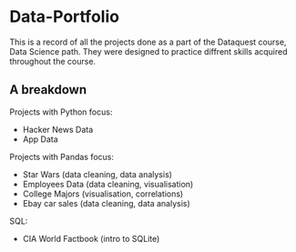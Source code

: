 # Data-Portfolio

This is a record of all the projects done as a part of the Dataquest course, Data Science path.
They were designed to practice diffrent skills acquired throughout the course. 

## A breakdown
Projects with Python focus:
* Hacker News Data
* App Data

Projects with Pandas focus:
* Star Wars (data cleaning, data analysis)
* Employees Data (data cleaning, visualisation)
* College Majors (visualisation, correlations)
* Ebay car sales (data cleaning, data analysis)

SQL:
* CIA World Factbook (intro to SQLite)

